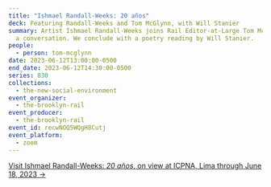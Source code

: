 ```yaml
---
title: "Ishmael Randall-Weeks: 20 años"
deck: Featuring Randall-Weeks and Tom McGlynn, with Will Stanier
summary: Artist Ishmael Randall-Weeks joins Rail Editor-at-Large Tom McGlynn for
  a conversation. We conclude with a poetry reading by Will Stanier.
people:
  - person: tom-mcglynn
date: 2023-06-12T13:00:00-0500
end_date: 2023-06-12T14:30:00-0500
series: 830
collections:
  - the-new-social-environment
event_organizer:
  - the-brooklyn-rail
event_producer:
  - the-brooklyn-rail
event_id: recwNOQ5WQgH8Cutj
event_platform:
  - zoom
---
```

[V﻿isit Ishmael Randall-Weeks: *20 años*, on view at ICPNA, Lima through June 18, 2023 →](https://cultural.icpna.edu.pe/portfolio_page/ishmael-randall-weeks-20-aos/)